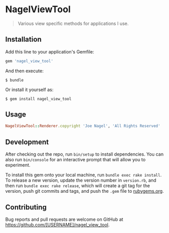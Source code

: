 # NagelViewTool

> Various view specific methods for applications I use.

## Installation

Add this line to your application's Gemfile:

```ruby
gem 'nagel_view_tool'
```

And then execute:

    $ bundle

Or install it yourself as:

    $ gem install nagel_view_tool

## Usage

```ruby
NagelViewTool::Renderer.copyright 'Joe Nagel', 'All Rights Reserved'
```

## Development

After checking out the repo, run `bin/setup` to install dependencies. You can also run `bin/console` for an interactive prompt that will allow you to experiment.

To install this gem onto your local machine, run `bundle exec rake install`. To release a new version, update the version number in `version.rb`, and then run `bundle exec rake release`, which will create a git tag for the version, push git commits and tags, and push the `.gem` file to [rubygems.org](https://rubygems.org).

## Contributing

Bug reports and pull requests are welcome on GitHub at https://github.com/[USERNAME]/nagel_view_tool.

